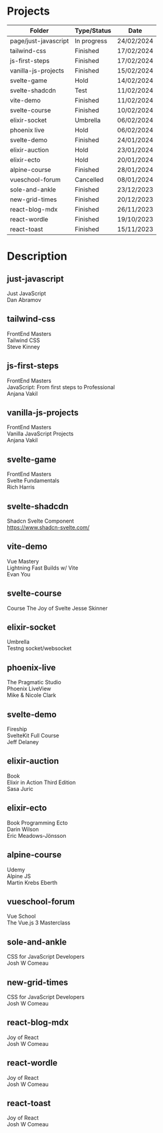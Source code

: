 # Projects

| Folder                 | Type/Status | Date       |
| ---------------------- | ----------- | ---------- |
| page/just-javascript   | In progress | 24/02/2024 |
| tailwind-css           | Finished    | 17/02/2024 |
| js-first-steps         | Finished    | 17/02/2024 |
| vanilla-js-projects    | Finished    | 15/02/2024 |
| svelte-game            | Hold        | 14/02/2024 |
| svelte-shadcdn         | Test        | 11/02/2024 |
| vite-demo              | Finished    | 11/02/2024 |
| svelte-course          | Finished    | 10/02/2024 |
| elixir-socket          | Umbrella    | 06/02/2024 |
| phoenix live           | Hold        | 06/02/2024 |
| svelte-demo            | Finished    | 24/01/2024 |
| elixir-auction         | Hold        | 23/01/2024 |
| elixir-ecto            | Hold        | 20/01/2024 |
| alpine-course          | Finished    | 28/01/2024 |
| vueschool-forum        | Cancelled   | 08/01/2024 |
| sole-and-ankle         | Finished    | 23/12/2023 |
| new-grid-times         | Finished    | 20/12/2023 |
| react-blog-mdx         | Finished    | 26/11/2023 |
| react-wordle           | Finished    | 19/10/2023 |
| react-toast            | Finished    | 15/11/2023 |

# Description

## just-javascript

Just JavaScript  
Dan Abramov

## tailwind-css

FrontEnd Masters  
Tailwind CSS  
Steve Kinney

## js-first-steps

FrontEnd Masters  
JavaScript: From first steps to Professional  
Anjana Vakil

## vanilla-js-projects

FrontEnd Masters  
Vanilla JavaScript Projects  
Anjana Vakil

## svelte-game

FrontEnd Masters  
Svelte Fundamentals  
Rich Harris

## svelte-shadcdn

Shadcn Svelte Component  
https://www.shadcn-svelte.com/

## vite-demo

Vue Mastery  
Lightning Fast Builds w/ Vite  
Evan You

## svelte-course

Course
The Joy of Svelte
Jesse Skinner

## elixir-socket

Umbrella  
Testng socket/websocket

## phoenix-live

The Pragmatic Studio  
Phoenix LiveView  
Mike & Nicole Clark

## svelte-demo

Fireship  
SvelteKit Full Course  
Jeff Delaney

## elixir-auction

Book  
Elixir in Action Third Edition  
Sasa Juric

## elixir-ecto

Book
Programming Ecto  
Darin Wilson  
Eric Meadows-Jönsson

## alpine-course

Udemy  
Alpine JS  
Martin Krebs Eberth

## vueschool-forum

Vue School  
The Vue.js 3 Masterclass

## sole-and-ankle

CSS for JavaScript Developers  
Josh W Comeau

## new-grid-times

CSS for JavaScript Developers  
Josh W Comeau

## react-blog-mdx

Joy of React  
Josh W Comeau

## react-wordle

Joy of React  
Josh W Comeau

## react-toast

Joy of React  
Josh W Comeau
